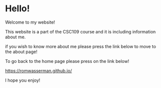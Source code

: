 # Hello!

Welcome to my website!

This website is a part of the CSC109 course and it is including information about me.

if you wish to know more about me please press the link below to move to the about page!



To go back to the home page please press on the link below!

https://romwasserman.github.io/

I hope you enjoy!
